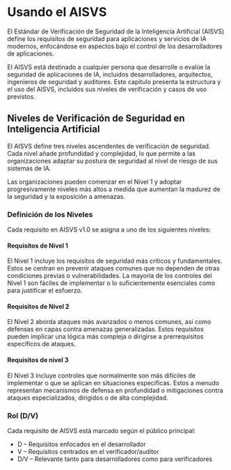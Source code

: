 # Usando el AISVS

El Estándar de Verificación de Seguridad de la Inteligencia Artificial (AISVS) define los requisitos de seguridad para aplicaciones y servicios de IA modernos, enfocándose en aspectos bajo el control de los desarrolladores de aplicaciones.

El AISVS está destinado a cualquier persona que desarrolle o evalúe la seguridad de aplicaciones de IA, incluidos desarrolladores, arquitectos, ingenieros de seguridad y auditores. Este capítulo presenta la estructura y el uso del AISVS, incluidos sus niveles de verificación y casos de uso previstos.

## Niveles de Verificación de Seguridad en Inteligencia Artificial

El AISVS define tres niveles ascendentes de verificación de seguridad. Cada nivel añade profundidad y complejidad, lo que permite a las organizaciones adaptar su postura de seguridad al nivel de riesgo de sus sistemas de IA.

Las organizaciones pueden comenzar en el Nivel 1 y adoptar progresivamente niveles más altos a medida que aumentan la madurez de la seguridad y la exposición a amenazas.

### Definición de los Niveles

Cada requisito en AISVS v1.0 se asigna a uno de los siguientes niveles:

#### Requisitos de Nivel 1

El Nivel 1 incluye los requisitos de seguridad más críticos y fundamentales. Estos se centran en prevenir ataques comunes que no dependen de otras condiciones previas o vulnerabilidades. La mayoría de los controles del Nivel 1 son fáciles de implementar o lo suficientemente esenciales como para justificar el esfuerzo.

#### Requisitos de Nivel 2

El Nivel 2 aborda ataques más avanzados o menos comunes, así como defensas en capas contra amenazas generalizadas. Estos requisitos pueden implicar una lógica más compleja o dirigirse a prerrequisitos específicos de ataques.

#### Requisitos de nivel 3

El Nivel 3 incluye controles que normalmente son más difíciles de implementar o que se aplican en situaciones específicas. Estos a menudo representan mecanismos de defensa en profundidad o mitigaciones contra ataques especializados, dirigidos o de alta complejidad.

### Rol (D/V)

Cada requisito de AISVS está marcado según el público principal:

* D – Requisitos enfocados en el desarrollador
* V – Requisitos centrados en el verificador/auditor
* D/V – Relevante tanto para desarrolladores como para verificadores


